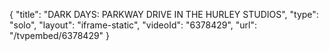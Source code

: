 {
    "title": "DARK DAYS: PARKWAY DRIVE IN THE HURLEY STUDIOS",
    "type": "solo",
    "layout": "iframe-static",
    "videoId": "6378429",
    "url": "\/tvpembed\/6378429"
}